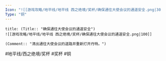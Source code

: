 ```yaml
---
Icon: "![[游戏攻略/地平线/地平线 西之绝境/奖杯/确保通往大使会议的通道安全.png|30]]"
Type: "铜"
---
```

```ad-common-bronze-trophy
title: (Title:: "确保通往大使会议的通道安全")
![[游戏攻略/地平线/地平线 西之绝境/奖杯/确保通往大使会议的通道安全.png|100]]

(Comment:: "清出通往大使会议的道路并重新打开丹特。")
```

#地平线/西之绝境/奖杯 #奖杯 #铜
